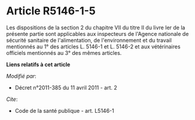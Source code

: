 # Article R5146-1-5

Les dispositions de la section 2 du chapitre VII du titre II du livre Ier de la présente partie sont applicables aux
inspecteurs de                    l'Agence nationale de sécurité sanitaire de l'alimentation, de l'environnement et du
travail  mentionnés au 1° des articles L. 5146-1 et L. 5146-2 et aux vétérinaires officiels mentionnés au 3° des mêmes
articles.

**Liens relatifs à cet article**

_Modifié par_:

  - Décret n°2011-385 du 11 avril 2011 - art. 2

_Cite_:

  - Code de la santé publique - art. L5146-1
